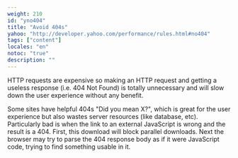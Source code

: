 ```yaml
---
weight: 210
id: "yno404"
title: "Avoid 404s"
yahoo: "http://developer.yahoo.com/performance/rules.html#no404"
tags: ["content"]
locales: "en"
notoc: "true"
description: ""
---
```


HTTP requests are expensive so making an HTTP request and getting a useless response (i.e. 404 Not Found) is totally unnecessary and will slow down the user experience without any benefit.

Some sites have helpful 404s "Did you mean X?", which is great for the user experience but also wastes server resources (like database, etc). Particularly bad is when the link to an external JavaScript is wrong and the result is a 404. First, this download will block parallel downloads. Next the browser may try to parse the 404 response body as if it were JavaScript code, trying to find something usable in it.